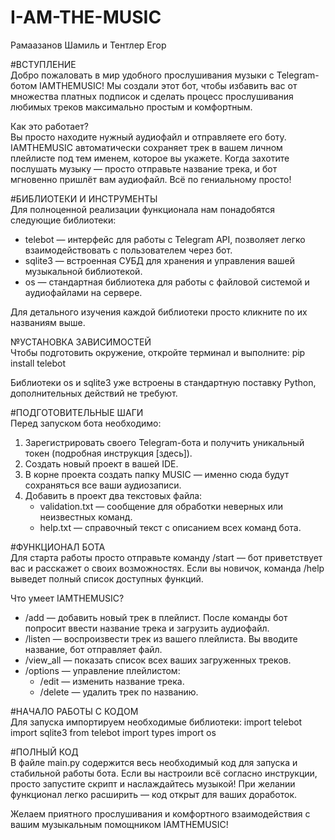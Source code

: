 # I-AM-THE-MUSIC
Рамаазанов Шамиль и Тентлер Егор

#ВСТУПЛЕНИЕ  
Добро пожаловать в мир удобного прослушивания музыки с Telegram-ботом IAMTHEMUSIC! Мы создали этот бот, чтобы избавить вас от множества платных подписок и сделать процесс прослушивания любимых треков максимально простым и комфортным.

Как это работает?  
Вы просто находите нужный аудиофайл и отправляете его боту. IAMTHEMUSIC автоматически сохраняет трек в вашем личном плейлисте под тем именем, которое вы укажете. Когда захотите послушать музыку — просто отправьте название трека, и бот мгновенно пришлёт вам аудиофайл. Всё по гениальному просто!

#БИБЛИОТЕКИ И ИНСТРУМЕНТЫ  
Для полноценной реализации функционала нам понадобятся следующие библиотеки:

- telebot — интерфейс для работы с Telegram API, позволяет легко взаимодействовать с пользователем через бот.  
- sqlite3 — встроенная СУБД для хранения и управления вашей музыкальной библиотекой.  
- os — стандартная библиотека для работы с файловой системой и аудиофайлами на сервере.

Для детального изучения каждой библиотеки просто кликните по их названиям выше.

№УСТАНОВКА ЗАВИСИМОСТЕЙ  
Чтобы подготовить окружение, откройте терминал и выполните:
pip install telebot


Библиотеки os и sqlite3 уже встроены в стандартную поставку Python, дополнительных действий не требуют.

#ПОДГОТОВИТЕЛЬНЫЕ ШАГИ  
Перед запуском бота необходимо:

1. Зарегистрировать своего Telegram-бота и получить уникальный токен (подробная инструкция [здесь]).  
2. Создать новый проект в вашей IDE.  
3. В корне проекта создать папку MUSIC — именно сюда будут сохраняться все ваши аудиозаписи.  
4. Добавить в проект два текстовых файла:  
   - validation.txt — сообщение для обработки неверных или неизвестных команд.  
   - help.txt — справочный текст с описанием всех команд бота.

#ФУНКЦИОНАЛ БОТА  
Для старта работы просто отправьте команду /start — бот приветствует вас и расскажет о своих возможностях. Если вы новичок, команда /help выведет полный список доступных функций.

Что умеет IAMTHEMUSIC?

- /add — добавить новый трек в плейлист. После команды бот попросит ввести название трека и загрузить аудиофайл.  
- /listen — воспроизвести трек из вашего плейлиста. Вы вводите название, бот отправляет файл.  
- /view_all — показать список всех ваших загруженных треков.  
- /options — управление плейлистом:  
  - /edit — изменить название трека.  
  - /delete — удалить трек по названию.

#НАЧАЛО РАБОТЫ С КОДОМ  
Для запуска импортируем необходимые библиотеки:
import telebot
import sqlite3
from telebot import types
import os

#ПОЛНЫЙ КОД  
В файле main.py содержится весь необходимый код для запуска и стабильной работы бота. Если вы настроили всё согласно инструкции, просто запустите скрипт и наслаждайтесь музыкой! При желании функционал легко расширить — код открыт для ваших доработок.

Желаем приятного прослушивания и комфортного взаимодействия с вашим музыкальным помощником IAMTHEMUSIC!
